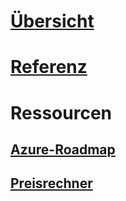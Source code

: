 # [Übersicht](index.md)
# [Referenz](https://docs.microsoft.com/dotnet/api/?term=Microsoft.Azure)
# Ressourcen
## [Azure-Roadmap](https://azure.microsoft.com/roadmap/)
## [Preisrechner](https://azure.microsoft.com/pricing/calculator/)

